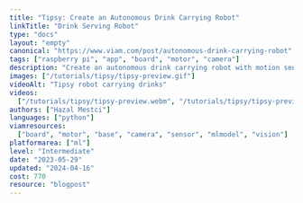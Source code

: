 ```yaml
---
title: "Tipsy: Create an Autonomous Drink Carrying Robot"
linkTitle: "Drink Serving Robot"
type: "docs"
layout: "empty"
canonical: "https://www.viam.com/post/autonomous-drink-carrying-robot"
tags: ["raspberry pi", "app", "board", "motor", "camera"]
description: "Create an autonomous drink carrying robot with motion sensing and machine learning."
images: ["/tutorials/tipsy/tipsy-preview.gif"]
videoAlt: "Tipsy robot carrying drinks"
videos:
  ["/tutorials/tipsy/tipsy-preview.webm", "/tutorials/tipsy/tipsy-preview.mp4"]
authors: ["Hazal Mestci"]
languages: ["python"]
viamresources:
  ["board", "motor", "base", "camera", "sensor", "mlmodel", "vision"]
platformarea: ["ml"]
level: "Intermediate"
date: "2023-05-29"
updated: "2024-04-16"
cost: 770
resource: "blogpost"
---
```

